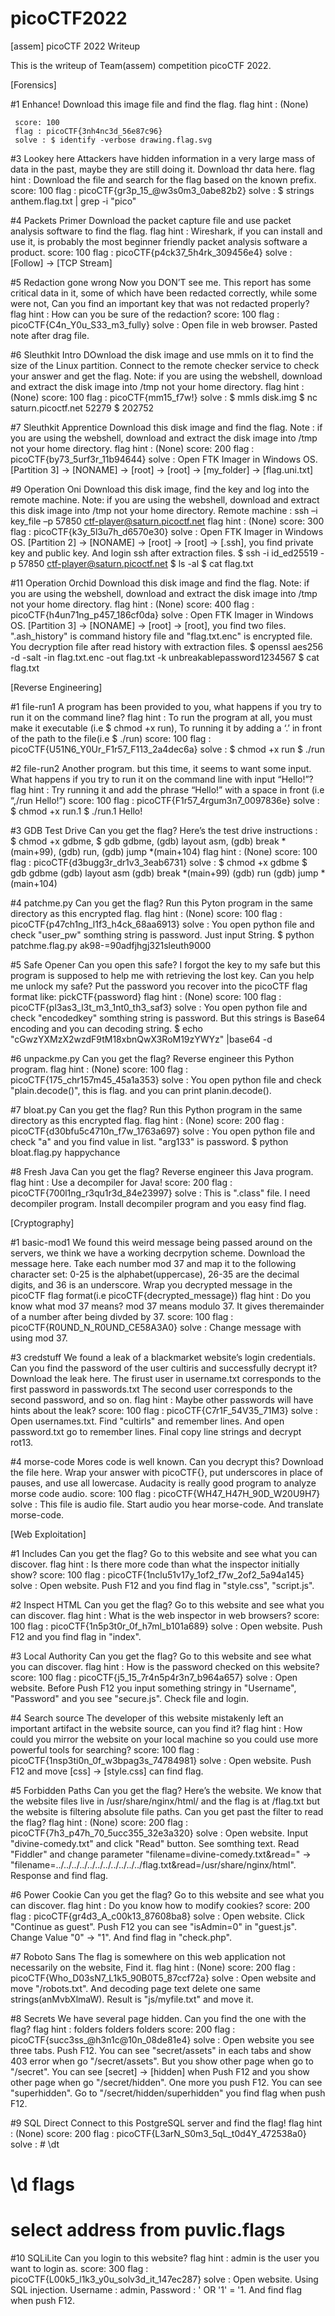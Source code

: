 # picoCTF2022
[assem] picoCTF 2022 Writeup

This is the writeup of Team(assem) competition picoCTF 2022.


[Forensics]


 #1 Enhance!
Download this image file and find the flag.
flag hint : (None)
```
 score: 100
 flag : picoCTF{3nh4nc3d_56e87c96}
 solve : $ identify -verbose drawing.flag.svg
```

 #3 Lookey here
Attackers have hidden information in a very large mass of data in the past, maybe they are still doing it. Download thr data here.
flag hint : Download the file and search for the flag based on the known prefix.
 score: 100
 flag : picoCTF{gr3p_15_@w3s0m3_0abe82b2}
 solve : $ strings anthem.flag.txt | grep -i "pico"


 #4 Packets Primer
Download the packet capture file and use packet analysis software to find the flag.
flag hint : Wireshark, if you can install and use it, is probably the most beginner friendly packet analysis software a product.
 score: 100
 flag : picoCTF{p4ck37_5h4rk_309456e4}
 solve : [Follow] -> [TCP Stream]


 #5 Redaction gone wrong
Now you DON’T see me. This report has some critical data in it, some of which have been redacted correctly, while some were not, Can you find an important key that was not redacted properly?
flag hint : How can you be sure of the redaction?
 score: 100
 flag : picoCTF{C4n_Y0u_S33_m3_fully}
 solve : Open file in web browser. Pasted note after drag file.


 #6 Sleuthkit Intro
DOwnload the disk image and use mmls on it to find the size of the Linux partition. Connect to the remote checker service to check your answer and get the flag. Note: if you are using the webshell, download and extract the disk image into /tmp not your home directory.
flag hint : (None)
 score: 100
 flag : picoCTF{mm15_f7w!}
 solve : $ mmls disk.img
  $ nc saturn.picoctf.net 52279
  $ 202752


 #7 Sleuthkit Apprentice
Download this disk image and find the flag. Note : if you are using the webshell, download and extract the disk image into /tmp not your home directory.
flag hint : (None)
 score: 200
 flag : picoCTF{by73_5urf3r_11b94644}
 solve : Open FTK Imager in Windows OS. [Partition 3] -> [NONAME] -> [root] -> [root] -> [my_folder] -> [flag.uni.txt]


 #9 Operation Oni
Download this disk image, find the key and log into the remote machine. Note: if you are using the webshell, download and extract this disk image into /tmp not your home directory. Remote machine : ssh –i key_file –p 57850 ctf-player@saturn.picoctf.net
flag hint : (None)
 score: 300
 flag : picoCTF{k3y_5l3u7h_d6570e30}
 solve : Open FTK Imager in Windows OS. [Partition 2] -> [NONAME] -> [root] -> [root] -> [.ssh], you find private key and public key. And login ssh after extraction files.
  $ ssh -i id_ed25519 -p 57850 ctf-player@saturn.picoctf.net
  $ ls -al
  $ cat flag.txt


 #11 Operation Orchid
Download this disk image and find the flag. Note: if you are using the webshell, download and extract the disk image into /tmp not your home directory.
flag hint : (None)
 score: 400
 flag : picoCTF{h4un71ng_p457_186cf0da}
 solve : Open FTK Imager in Windows OS. [Partition 3] -> [NONAME] -> [root] -> [root], you find two files. ".ash_history" is command history file and "flag.txt.enc" is encrypted file. You decryption file after read history with extraction files. 
  $ openssl aes256 -d -salt -in flag.txt.enc -out flag.txt -k unbreakablepassword1234567
   $ cat flag.txt


[Reverse Engineering]


 #1 file-run1
A program has been provided to you, what happens if you try to run it on the command line?
flag hint : To run the program at all, you must make it executable (i.e $ chmod +x run), To running it by adding a ‘.’ in front of the path to the file(i.e $ ./run)
 score: 100
 flag : picoCTF{U51N6_Y0Ur_F1r57_F113_2a4dec6a}
 solve : $ chmod +x run
  $ ./run


 #2 file-run2
Another program. but this time, it seems to want some input. What happens if you try to run it on the command line with input “Hello!”?
flag hint : Try running it and add the phrase “Hello!” with a space in front (i.e “,/run Hello!”)
 score: 100
 flag : picoCTF{F1r57_4rgum3n7_0097836e}
 solve : $ chmod +x run.1
  $ ./run.1 Hello!


 #3 GDB Test Drive
Can you get the flag? Here’s the test drive instructions : $ chmod +x gdbme, $ gdb gdbme, (gdb) layout asm, (gdb) break *(main+99), (gdb) run, (gdb) jump *(main+104)
flag hint : (None)
 score: 100
 flag : picoCTF{d3bugg3r_dr1v3_3eab6731}
 solve : $ chmod +x gdbme
  $ gdb gdbme
  (gdb) layout asm
  (gdb) break *(main+99)
  (gdb) run
  (gdb) jump *(main+104)


 #4 patchme.py
Can you get the flag? Run this Pyton program in the same directory as this encrypted flag.
flag hint : (None)
 score: 100
 flag : picoCTF{p47ch1ng_l1f3_h4ck_68aa6913}
 solve : You open python file and check "user_pw" somthing string is password. Just input String.
  $ python patchme.flag.py
  ak98-=90adfjhgj321sleuth9000


 #5 Safe Opener
Can you open this safe? I forgot the key to my safe but this program is supposed to help me with retrieving the lost key. Can you help me unlock my safe? Put the password you recover into the picoCTF flag format like: pickCTF{password}
flag hint : (None)
 score: 100
 flag : picoCTF{pl3as3_l3t_m3_1nt0_th3_saf3}
 solve : You open python file and check "encodedkey" somthing string is password. But this strings is Base64 encoding and you can decoding string.
       $ echo "cGwzYXMzX2wzdF9tM18xbnQwX3RoM19zYWYz" |base64 -d


 #6 unpackme.py
Can you get the flag? Reverse engineer this Python program.
flag hint : (None)
 score: 100
 flag : picoCTF{175_chr157m45_45a1a353}
 solve : You open python file and check "plain.decode()", this is flag. and you can print planin.decode().


 #7 bloat.py
Can you get the flag? Run this Python program in the same directory as this encrypted flag.
flag hint : (None)
 score: 200
 flag : picoCTF{d30bfu5c4710n_f7w_1763a697}
 solve : You open python file and check "a" and you find value in list. "arg133" is password.
  $ python bloat.flag.py
  happychance


 #8 Fresh Java
Can you get the flag? Reverse engineer this Java program.
flag hint : Use a decompiler for Java!
 score: 200
 flag : picoCTF{700l1ng_r3qu1r3d_84e23997}
 solve : This is ".class" file. I need decompiler program. Install decompiler program and you easy find flag.







[Cryptography]


 #1 basic-mod1
We found this weird message being passed around on the servers, we think we have a working decrpytion scheme. Download the message here. Take each number mod 37 and map it to the following character set: 0-25 is the alphabet(uppercase), 26-35 are the decimal digits, and 36 is an underscore. Wrap you decrypted message in the picoCTF flag format(i.e picoCTF{decrypted_message})
flag hint : Do you know what mod 37 means? mod 37 means modulo 37. It gives theremainder of a number after being divded by 37.
 score: 100
 flag : picoCTF{R0UND_N_R0UND_CE58A3A0}
 solve : Change message with using  mod 37.


 #3 credstuff
We found a leak of a blackmarket website’s login credentials. Can you find the password of the user cultiris and successfully decrypt it? Download the leak here. The firust user in username.txt corresponds to the first password in passwords.txt The second user corresponds to the second password, and so on.
flag hint : Maybe other passwords will have hints about the leak?
 score: 100
 flag : picoCTF{C7r1F_54V35_71M3}
 solve : Open usernames.txt. Find "cultirls" and remember lines. And open password.txt go to remember lines. Final copy line strings and decrypt rot13.


 #4 morse-code
Mores code is well known. Can you decrypt this? Download the file here. Wrap your answer with picoCTF{}, put underscores in place of pauses, and use all lowercase.
Audacity is really good program to analyze morse code audio.
 score: 100
 flag : picoCTF{WH47_H47H_90D_W20U9H7}
 solve : This file is audio file. Start audio you hear morse-code. And translate morse-code.



















[Web Exploitation]


 #1 Includes
Can you get the flag? Go to this website and see what you can discover.
flag hint : Is there more code than what the inspector initially show?
 score: 100
 flag : picoCTF{1nclu51v17y_1of2_f7w_2of2_5a94a145}
 solve : Open website. Push F12 and you find flag in "style.css", "script.js".


 #2 Inspect HTML
Can you get the flag? Go to this website and see what you can discover.
flag hint : What is the web inspector in web browsers?
 score: 100
 flag : picoCTF{1n5p3t0r_0f_h7ml_b101a689}
 solve : Open website. Push F12 and you find flag in "index".


 #3 Local Authority
Can you get the flag? Go to this website and see what you can discover.
flag hint : How is the password checked on this website?
 score: 100
 flag : picoCTF{j5_15_7r4n5p4r3n7_b964a657}
 solve : Open website. Before Push F12 you input something stringy in "Username", "Password" and you see "secure.js". Check file and login.


 #4 Search source
The developer of this website mistakenly left an important artifact in the website source, can you find it?
flag hint : How could you mirror the website on your local machine so you could use more powerful tools for searching?
 score: 100
 flag : picoCTF{1nsp3ti0n_0f_w3bpag3s_74784981}
 solve : Open website. Push F12 and move [css] -> [style.css] can find flag.



 #5 Forbidden Paths
Can you get the flag? Here’s the website. We know that the website files live in /usr/share/nginx/html/ and the flag is at /flag.txt but the website is filtering absolute file paths. Can you get past the filter to read the flag?
flag hint : (None)
 score: 200
 flag : picoCTF{7h3_p47h_70_5ucc355_32e3a320}
 solve : Open website. Input "divine-comedy.txt" and click "Read" button. See somthing text. Read "Fiddler" and change parameter "filename=divine-comedy.txt&read=" -> "filename=../../../../../../../../../../../flag.txt&read=/usr/share/nginx/html". Response and find flag.



 #6 Power Cookie
Can you get the flag? Go to this website and see what you can discover.
flag hint : Do you know how to modify cookies?
 score: 200
 flag : picoCTF{gr4d3_A_c00k13_87608ba8}
 solve : Open website. Click "Continue as guest". Push F12 you can see "isAdmin=0" in "guest.js". Change Value "0" -> "1". And find flag in "check.php".



 #7 Roboto Sans
The flag is somewhere on this web application not necessarily on the website, Find it.
flag hint : (None)
 score: 200
 flag : picoCTF{Who_D03sN7_L1k5_90B0T5_87ccf72a}
 solve : Open website and move "/robots.txt". And decoding page text delete one same strings(anMvbXlmaW). Result is "js/myfile.txt" and move it.



 #8 Secrets
We have several page hidden. Can you find the one with the flag?
flag hint : folders folders folders
 score: 200
 flag : picoCTF{succ3ss_@h3n1c@10n_08de81e4}
 solve : Open website you see three tabs. Push F12. You can see "secret/assets" in each tabs and show 403 error when go "/secret/assets". But you show other page when go to "/secret". You can see [secret] -> [hidden] when Push F12 and you show other page when go "/secret/hidden". One more you push F12. You can see "superhidden". Go to "/secret/hidden/superhidden" you find flag when push F12.


 #9 SQL Direct
Connect to this PostgreSQL server and find the flag!
flag hint : (None)
 score: 200
 flag : picoCTF{L3arN_S0m3_5qL_t0d4Y_472538a0}
 solve : # \dt
  # \d flags
  # select address from puvlic.flags


 #10 SQLiLite
Can you login to this website?
flag hint : admin is the user you want to login as.
 score: 300
 flag : picoCTF{L00k5_l1k3_y0u_solv3d_it_147ec287}
 solve : Open website. Using SQL injection. Username : admin, Password : ' OR '1' = '1. And find flag when push F12.

